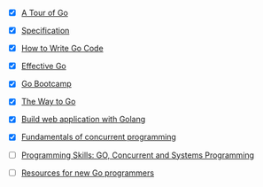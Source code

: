 - [x] [A Tour of Go](http://tour.golang.org/#1)
- [x] [Specification](http://tip.golang.org/ref/spec)
- [x] [How to Write Go Code](http://golang.org/doc/code.html)
- [x] [Effective Go](http://golang.org/doc/effective_go.html)
- [x] [Go Bootcamp](http://www.golangbootcamp.com/book)
- [x] [The Way to Go](http://www.amazon.com/dp/1469769166)
- [x] [Build web application with Golang](https://github.com/astaxie/build-web-application-with-golang/blob/master/en/eBook/preface.md)
- [x] [Fundamentals of concurrent programming](http://www.nada.kth.se/~snilsson/concurrency/)
- [ ] [Programming Skills: GO, Concurrent and Systems Programming](http://www.cs.rit.edu/~ats/go-2011-2/index.xml)
- [ ] [Resources for new Go programmers](http://dave.cheney.net/resources-for-new-go-programmers)

